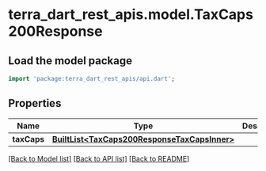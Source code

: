 # terra_dart_rest_apis.model.TaxCaps200Response

## Load the model package
```dart
import 'package:terra_dart_rest_apis/api.dart';
```

## Properties
Name | Type | Description | Notes
------------ | ------------- | ------------- | -------------
**taxCaps** | [**BuiltList&lt;TaxCaps200ResponseTaxCapsInner&gt;**](TaxCaps200ResponseTaxCapsInner.md) |  | [optional] 

[[Back to Model list]](../README.md#documentation-for-models) [[Back to API list]](../README.md#documentation-for-api-endpoints) [[Back to README]](../README.md)


